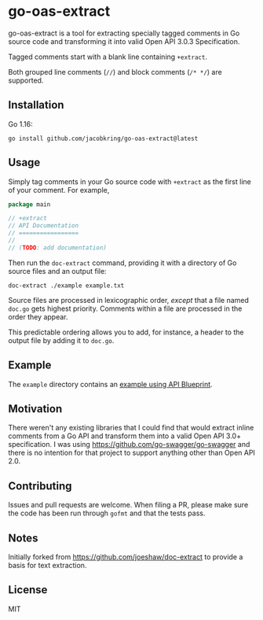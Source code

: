 # go-oas-extract

go-oas-extract is a tool for extracting specially tagged comments in Go
source code and transforming it into valid Open API 3.0.3 Specification.

Tagged comments start with a blank line containing `+extract`.  

Both grouped line comments (`//`) and block comments (`/* */`) are supported.

## Installation

Go 1.16:

    go install github.com/jacobkring/go-oas-extract@latest

## Usage

Simply tag comments in your Go source code with `+extract` as the first
line of your comment.  For example,

```go
package main

// +extract
// API Documentation
// =================
//
// (TODO: add documentation)
```

Then run the `doc-extract` command, providing it with a directory of
Go source files and an output file:

    doc-extract ./example example.txt

Source files are processed in lexicographic order, _except_ that a file
named `doc.go` gets highest priority.  Comments within a file are
processed in the order they appear.

This predictable ordering allows you to add, for instance, a header to
the output file by adding it to `doc.go`.

## Example

The `example` directory contains an [example using API
Blueprint](example/README.md).

## Motivation

There weren't any existing libraries that I could find that would extract 
inline comments from a Go API and transform them into a valid Open API 3.0+ 
specification. I was using https://github.com/go-swagger/go-swagger and there
is no intention for that project to support anything other than Open API 2.0.

## Contributing

Issues and pull requests are welcome.  When filing a PR, please make
sure the code has been run through `gofmt` and that the tests pass.

## Notes

Initially forked from https://github.com/joeshaw/doc-extract to provide a basis for text extraction.

## License

MIT
